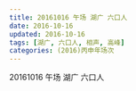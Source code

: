 ```yaml
---
title: 20161016 午场 湖广 六口人
date: 2016-10-16
updated: 2016-10-16
tags: [湖广, 六口人, 相声, 高峰] 
categories: (2016)丙申年场次 
---
```

20161016 午场 湖广 六口人
